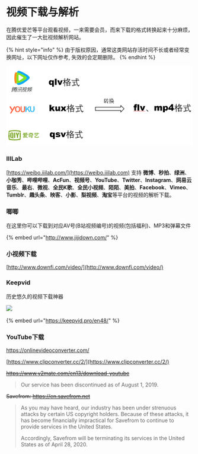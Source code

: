 # 视频下载与解析

在腾优爱芒等平台观看视频，一来需要会员，而来下载的格式转换起来十分麻烦，因此催生了一大批视频解析网站。

{% hint style="info" %}
由于版权原因，通常这类网站存活时间不长或者经常变换网址，以下网址仅作参考, 失效的会定期删除。
{% endhint %}

![](<../../.gitbook/assets/爱奇艺 腾讯视频 优酷格式.png>)

### IIILab

[https://weibo.iiilab.com/](https://weibo.iiilab.com) 支持 **微博**、**秒拍**、**绿洲**、**小咖秀**、**哔哩哔哩**、**AcFun**、**视频号**、**YouTube**、**Twitter**、**Instagram**、**网易云音乐**、**最右**、**微视**、**全民K歌**、**全民小视频**、**陌陌**、**美拍**、**Facebook**、**Vimeo**、**Tumblr**、**趣头条**、**映客**、**小影**、**梨视频**、**淘宝**等平台的视频的解析下载。

### 唧唧

在这里你可以下载到对应AV号(B站视频编号)的视频(包括福利)、MP3和弹幕文件

{% embed url="http://www.jijidown.com/" %}

### 小视频下载

[http://www.downfi.com/video/](http://www.downfi.com/video/)

### Keepvid

历史悠久的视频下载神器

![](https://i.loli.net/2021/08/10/K3VxD7zjBUsMqcN.png)

{% embed url="https://keepvid.pro/en48/" %}

### YouTube下载

https://onlinevideoconverter.com/

[https://www.clipconverter.cc/2/](https://www.clipconverter.cc/2/)



~~https://www.y2mate.com/en13/download-youtube~~

> Our service has been discontinued as of August 1, 2019.

~~Savefrom: https://en.savefrom.net~~

> As you may have heard, our industry has been under strenuous attacks by certain US copyright holders. Because of these attacks, it has become financially impractical for Savefrom to continue to provide services in the United States.
>
> Accordingly, Savefrom will be terminating its services in the United States as of April 28, 2020.

